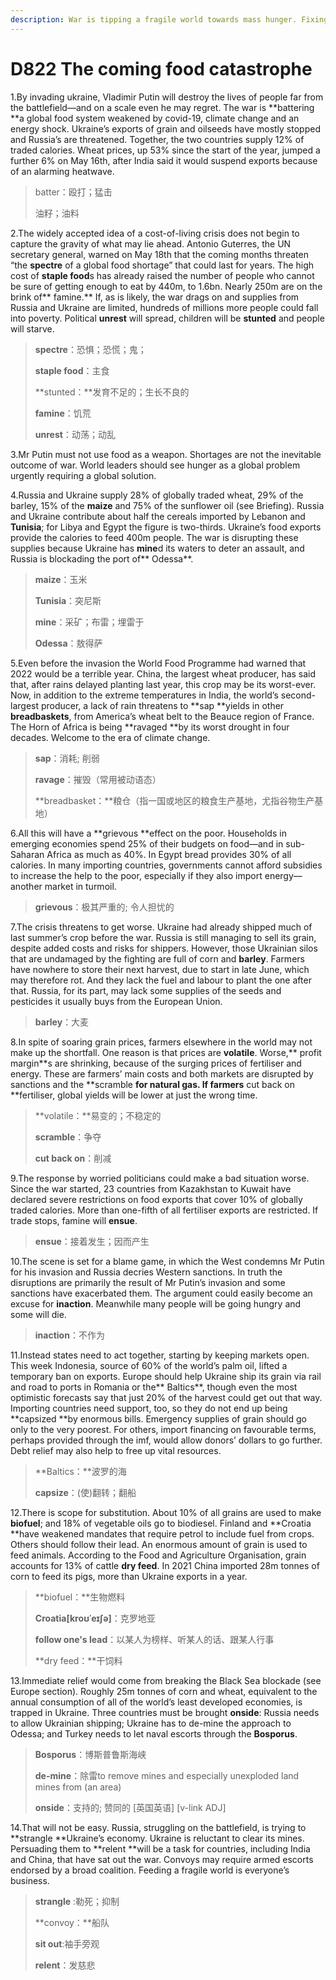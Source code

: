 ```yaml
---
description: War is tipping a fragile world towards mass hunger. Fixing that is everyone’s business
---
```


# D822 The coming food catastrophe
1.By invading ukraine, Vladimir Putin will destroy the lives of people far from the battlefield—and on a scale even he may regret. The war is **battering **a global food system weakened by covid-19, climate change and an energy shock. Ukraine’s exports of grain and oilseeds have mostly stopped and Russia’s are threatened. Together, the two countries supply 12% of traded calories. Wheat prices, up 53% since the start of the year, jumped a further 6% on May 16th, after India said it would suspend exports because of an alarming heatwave.

> batter：殴打；猛击
 > 
> 油籽；油料
 > 

2.The widely accepted idea of a cost-of-living crisis does not begin to capture the gravity of what may lie ahead. Antonio Guterres, the UN secretary general, warned on May 18th that the coming months threaten “the **spectre** of a global food shortage” that could last for years. The high cost of **staple food**s has already raised the number of people who cannot be sure of getting enough to eat by 440m, to 1.6bn. Nearly 250m are on the brink of** famine.** If, as is likely, the war drags on and supplies from Russia and Ukraine are limited, hundreds of millions more people could fall into poverty. Political **unrest** will spread, children will be **stunted** and people will starve.

> **spectre**：恐惧；恐慌；鬼；
 > 
> **staple food**：主食
 > 
> **stunted：**发育不足的；生长不良的
 > 
> **famine**：饥荒
 > 
> **unrest**：动荡；动乱
 > 

3.Mr Putin must not use food as a weapon. Shortages are not the inevitable outcome of war. World leaders should see hunger as a global problem urgently requiring a global solution.

4.Russia and Ukraine supply 28% of globally traded wheat, 29% of the barley, 15% of the **maize** and 75% of the sunflower oil (see Briefing). Russia and Ukraine contribute about half the cereals imported by Lebanon and **Tunisia**; for Libya and Egypt the figure is two-thirds. Ukraine’s food exports provide the calories to feed 400m people. The war is disrupting these supplies because Ukraine has **mine**d its waters to deter an assault, and Russia is blockading the port of** Odessa**.

> **maize**：玉米
 > 
> **Tunisia**：突尼斯
 > 
> **mine**：采矿；布雷；埋雷于
 > 
> **Odessa**：敖得萨
 > 

5.Even before the invasion the World Food Programme had warned that 2022 would be a terrible year. China, the largest wheat producer, has said that, after rains delayed planting last year, this crop may be its worst-ever. Now, in addition to the extreme temperatures in India, the world’s second-largest producer, a lack of rain threatens to **sap **yields in other **breadbaskets**, from America’s wheat belt to the Beauce region of France. The Horn of Africa is being **ravaged **by its worst drought in four decades. Welcome to the era of climate change.

> **sap**：消耗; 削弱
 > 
> **ravage**：摧毁（常用被动语态）
 > 
> **breadbasket：**粮仓（指一国或地区的粮食生产基地，尤指谷物生产基地）
 > 

6.All this will have a **grievous **effect on the poor. Households in emerging economies spend 25% of their budgets on food—and in sub-Saharan Africa as much as 40%. In Egypt bread provides 30% of all calories. In many importing countries, governments cannot afford subsidies to increase the help to the poor, especially if they also import energy—another market in turmoil.

> **grievous**：极其严重的; 令人担忧的
 > 

7.The crisis threatens to get worse. Ukraine had already shipped much of last summer’s crop before the war. Russia is still managing to sell its grain, despite added costs and risks for shippers. However, those Ukrainian silos that are undamaged by the fighting are full of corn and **barley**. Farmers have nowhere to store their next harvest, due to start in late June, which may therefore rot. And they lack the fuel and labour to plant the one after that. Russia, for its part, may lack some supplies of the seeds and pesticides it usually buys from the European Union.

> **barley**：大麦
 > 

8.In spite of soaring grain prices, farmers elsewhere in the world may not make up the shortfall. One reason is that prices are **volatile**. Worse,** profit margin**s are shrinking, because of the surging prices of fertiliser and energy. These are farmers’ main costs and both markets are disrupted by sanctions and the **scramble **for natural gas. If farmers** cut back on **fertiliser, global yields will be lower at just the wrong time.

> **volatile：**易变的；不稳定的
 > 
> **scramble**：争夺
 > 
> **cut back on**：削减
 > 

9.The response by worried politicians could make a bad situation worse. Since the war started, 23 countries from Kazakhstan to Kuwait have declared severe restrictions on food exports that cover 10% of globally traded calories. More than one-fifth of all fertiliser exports are restricted. If trade stops, famine will **ensue**.

> **ensue**：接着发生；因而产生
 > 

10.The scene is set for a blame game, in which the West condemns Mr Putin for his invasion and Russia decries Western sanctions. In truth the disruptions are primarily the result of Mr Putin’s invasion and some sanctions have exacerbated them. The argument could easily become an excuse for **inaction**. Meanwhile many people will be going hungry and some will die.

> **inaction**：不作为
 > 

11.Instead states need to act together, starting by keeping markets open. This week Indonesia, source of 60% of the world’s palm oil, lifted a temporary ban on exports. Europe should help Ukraine ship its grain via rail and road to ports in Romania or the** Baltics**, though even the most optimistic forecasts say that just 20% of the harvest could get out that way. Importing countries need support, too, so they do not end up being **capsized **by enormous bills. Emergency supplies of grain should go only to the very poorest. For others, import financing on favourable terms, perhaps provided through the imf, would allow donors’ dollars to go further. Debt relief may also help to free up vital resources.

> **Baltics：**波罗的海
 > 
> **capsize**：(使)翻转；翻船
 > 

12.There is scope for substitution. About 10% of all grains are used to make **biofuel**; and 18% of vegetable oils go to biodiesel. Finland and **Croatia **have weakened mandates that require petrol to include fuel from crops. Others should follow their lead. An enormous amount of grain is used to feed animals. According to the Food and Agriculture Organisation, grain accounts for 13% of cattle **dry feed**. In 2021 China imported 28m tonnes of corn to feed its pigs, more than Ukraine exports in a year.

> **biofuel：**生物燃料
 > 
> **Croatia[kroʊˈeɪʃə]**：克罗地亚
 > 
> **follow one's lead**：以某人为榜样、听某人的话、跟某人行事
 > 
> **dry feed：**干饲料
 > 

13.Immediate relief would come from breaking the Black Sea blockade (see Europe section). Roughly 25m tonnes of corn and wheat, equivalent to the annual consumption of all of the world’s least developed economies, is trapped in Ukraine. Three countries must be brought **onside**: Russia needs to allow Ukrainian shipping; Ukraine has to de-mine the approach to Odessa; and Turkey needs to let naval escorts through the **Bosporus**.

> **Bosporus**：博斯普鲁斯海峡
 > 
> **de-mine**：除雷to remove mines and especially unexploded land mines from (an area)
 > 
> **onside**：支持的; 赞同的 [英国英语] [v-link ADJ]
 > 

14.That will not be easy. Russia, struggling on the battlefield, is trying to **strangle **Ukraine’s economy. Ukraine is reluctant to clear its mines. Persuading them to **relent **will be a task for countries, including India and China, that have sat out the war. Convoys may require armed escorts endorsed by a broad coalition. Feeding a fragile world is everyone’s business.

> **strangle** :勒死；抑制
 > 
> **convoy：**船队
 > 
> **sit out**:袖手旁观
 > 
> **relent**：发慈悲
 > 

